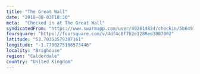 ```yaml
---
title: "The Great Wall"
date: "2018-08-03T18:30"
meta:  "Checked in at The Great Wall"
syndicatedFrom: "https://www.swarmapp.com/user/492614834/checkin/5b64914623472400391541d1"
foursquare: "https://foursquare.com/v/4df4c8f762e1288ed3087002"
latitude: "53.70353579387161"
longitude: "-1.7790275108573446"
locality: "Brighouse"
region: "Calderdale"
country: "United Kingdom"
---
```


